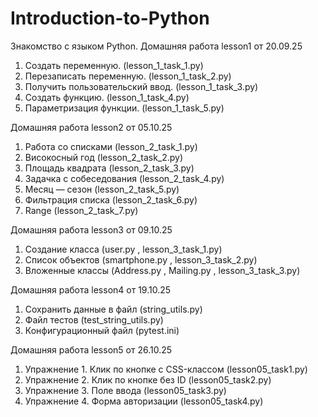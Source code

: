 # Introduction-to-Python
Знакомство с языком Python. 
Домашняя работа lesson1 от 20.09.25
1. Создать переменную. (lesson_1_task_1.py)
2. Перезаписать переменную. (lesson_1_task_2.py)
3. Получить пользовательский ввод. (lesson_1_task_3.py)
4. Создать функцию. (lesson_1_task_4.py)
5. Параметризация функции. (lesson_1_task_5.py)

Домашняя работа lesson2 от 05.10.25
1. Работа со списками (lesson_2_task_1.py)
2. Високосный год (lesson_2_task_2.py)
3. Площадь квадрата (lesson_2_task_3.py)
4. Задачка с собеседования (lesson_2_task_4.py)
5. Месяц — сезон (lesson_2_task_5.py)
6. Фильтрация списка (lesson_2_task_6.py)
7. Range (lesson_2_task_7.py)

Домашняя работа lesson3 от 09.10.25
1. Создание класса (user.py , lesson_3_task_1.py)
2. Список объектов (smartphone.py , lesson_3_task_2.py)
3. Вложенные классы (Address.py , Mailing.py , lesson_3_task_3.py)

Домашняя работа lesson4 от 19.10.25
1. Сохранить данные в файл (string_utils.py)
2. Файл тестов (test_string_utils.py)
3. Конфигурационный файл (pytest.ini)

Домашняя работа lesson5 от 26.10.25
1. Упражнение 1. Клик по кнопке с CSS-классом (lesson05_task1.py)
2. Упражнение 2. Клик по кнопке без ID (lesson05_task2.py)
3. Упражнение 3. Поле ввода (lesson05_task3.py)
4. Упражнение 4. Форма авторизации (lesson05_task4.py)